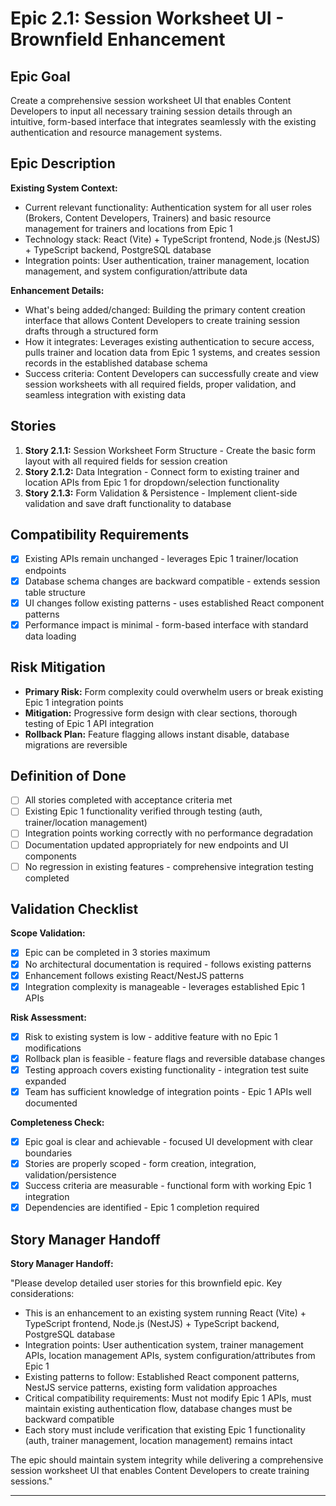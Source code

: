 # Epic 2.1: Session Worksheet UI - Brownfield Enhancement

## Epic Goal

Create a comprehensive session worksheet UI that enables Content Developers to input all necessary training session details through an intuitive, form-based interface that integrates seamlessly with the existing authentication and resource management systems.

## Epic Description

**Existing System Context:**
- Current relevant functionality: Authentication system for all user roles (Brokers, Content Developers, Trainers) and basic resource management for trainers and locations from Epic 1
- Technology stack: React (Vite) + TypeScript frontend, Node.js (NestJS) + TypeScript backend, PostgreSQL database
- Integration points: User authentication, trainer management, location management, and system configuration/attribute data

**Enhancement Details:**
- What's being added/changed: Building the primary content creation interface that allows Content Developers to create training session drafts through a structured form
- How it integrates: Leverages existing authentication to secure access, pulls trainer and location data from Epic 1 systems, and creates session records in the established database schema
- Success criteria: Content Developers can successfully create and view session worksheets with all required fields, proper validation, and seamless integration with existing data

## Stories

1. **Story 2.1.1:** Session Worksheet Form Structure - Create the basic form layout with all required fields for session creation
2. **Story 2.1.2:** Data Integration - Connect form to existing trainer and location APIs from Epic 1 for dropdown/selection functionality
3. **Story 2.1.3:** Form Validation & Persistence - Implement client-side validation and save draft functionality to database

## Compatibility Requirements

- [x] Existing APIs remain unchanged - leverages Epic 1 trainer/location endpoints
- [x] Database schema changes are backward compatible - extends session table structure
- [x] UI changes follow existing patterns - uses established React component patterns
- [x] Performance impact is minimal - form-based interface with standard data loading

## Risk Mitigation

- **Primary Risk:** Form complexity could overwhelm users or break existing Epic 1 integration points
- **Mitigation:** Progressive form design with clear sections, thorough testing of Epic 1 API integration
- **Rollback Plan:** Feature flagging allows instant disable, database migrations are reversible

## Definition of Done

- [ ] All stories completed with acceptance criteria met
- [ ] Existing Epic 1 functionality verified through testing (auth, trainer/location management)
- [ ] Integration points working correctly with no performance degradation
- [ ] Documentation updated appropriately for new endpoints and UI components
- [ ] No regression in existing features - comprehensive integration testing completed

## Validation Checklist

**Scope Validation:**
- [x] Epic can be completed in 3 stories maximum
- [x] No architectural documentation is required - follows existing patterns
- [x] Enhancement follows existing React/NestJS patterns
- [x] Integration complexity is manageable - leverages established Epic 1 APIs

**Risk Assessment:**
- [x] Risk to existing system is low - additive feature with no Epic 1 modifications
- [x] Rollback plan is feasible - feature flags and reversible database changes
- [x] Testing approach covers existing functionality - integration test suite expanded
- [x] Team has sufficient knowledge of integration points - Epic 1 APIs well documented

**Completeness Check:**
- [x] Epic goal is clear and achievable - focused UI development with clear boundaries
- [x] Stories are properly scoped - form creation, integration, validation/persistence
- [x] Success criteria are measurable - functional form with working Epic 1 integration
- [x] Dependencies are identified - Epic 1 completion required

## Story Manager Handoff

**Story Manager Handoff:**

"Please develop detailed user stories for this brownfield epic. Key considerations:

- This is an enhancement to an existing system running React (Vite) + TypeScript frontend, Node.js (NestJS) + TypeScript backend, PostgreSQL database
- Integration points: User authentication system, trainer management APIs, location management APIs, system configuration/attributes from Epic 1
- Existing patterns to follow: Established React component patterns, NestJS service patterns, existing form validation approaches
- Critical compatibility requirements: Must not modify Epic 1 APIs, must maintain existing authentication flow, database changes must be backward compatible
- Each story must include verification that existing Epic 1 functionality (auth, trainer management, location management) remains intact

The epic should maintain system integrity while delivering a comprehensive session worksheet UI that enables Content Developers to create training sessions."

---